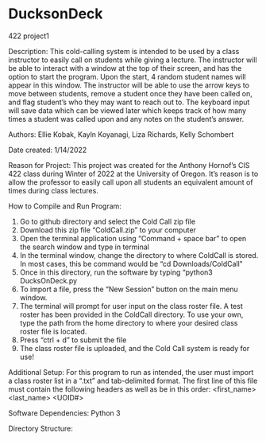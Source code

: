 # DucksonDeck

422 project1

Description:
This cold-calling system is intended to be used by a class instructor to easily call on students while giving a lecture. The instructor will be able to interact with a window at the top of their screen, and has the option to start the program. Upon the start, 4 random student names will appear in this window. The instructor will be able to use the arrow keys to move between students, remove a student once they have been called on, and flag student’s who they may want to reach out to. The keyboard input will save data which can be viewed later which keeps track of how many times a student was called upon and any notes on the student’s answer. 

Authors: 
Ellie Kobak, Kayln Koyanagi, Liza Richards, Kelly Schombert

Date created:
	1/14/2022

Reason for Project:
This project was created for the Anthony Hornof’s CIS 422 class during Winter of 2022 at the University of Oregon. It’s reason is to allow the professor to easily call upon all students an equivalent amount of times during class lectures.  

How to Compile and Run Program:
  1. Go to github directory and select the Cold Call zip file
  2. Download this zip file “ColdCall.zip” to your computer
  3. Open the terminal application using “Command + space bar” to open the search window and type in terminal
  4. In the terminal window, change the directory to where ColdCall is stored. In most cases, this be command would be “cd Downloads/ColdCall" 
  5. Once in this directory, run the software by typing “python3 DucksOnDeck.py
  6. To import a file, press the “New Session” button on the main menu window. 
  7. The terminal will prompt for user input on the class roster file. A test roster has been provided in the ColdCall directory. To use your own, type the path                 from the home directory to where your desired class roster file is located. 
  8. Press “ctrl + d” to submit the file
  9. The class roster file is uploaded, and the Cold Call system is ready for use!

Additional Setup:
For this program to run as intended, the user must import a class roster list in a “.txt” and tab-delimited format. The first line of this file must contain the following headers as well as be in this order: 
<first_name> <last_name> <UOID#> <Email>

Software Dependencies:
	Python 3

Directory Structure:


